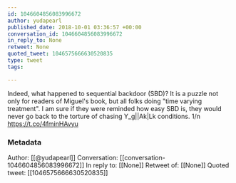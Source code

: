 ```yaml
---
id: 1046604856083996672
author: yudapearl
published_date: 2018-10-01 03:36:57 +00:00
conversation_id: 1046604856083996672
in_reply_to: None
retweet: None
quoted_tweet: 1046575666630520835
type: tweet
tags:

---
```


Indeed, what happened to sequential backdoor (SBD)? It is a puzzle not only for readers of Miguel's book, but all folks doing "time varying treatment". I am sure if they were reminded how easy SBD is, they would never go back to the torture of chasing  Y_g||Ak|Lk conditions. 1/n https://t.co/4fminHAvyu

### Metadata

Author: [[@yudapearl]]
Conversation: [[conversation-1046604856083996672]]
In reply to: [[None]]
Retweet of: [[None]]
Quoted tweet: [[1046575666630520835]]
